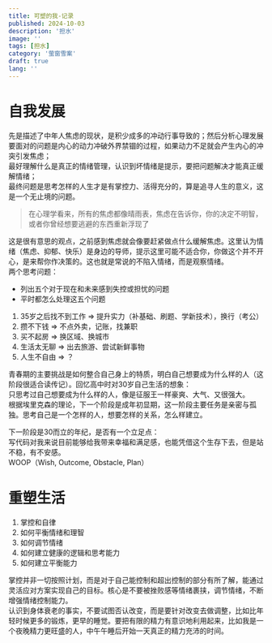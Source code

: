 ```yaml
---
title: 可塑的我-记录
published: 2024-10-03
description: '担水'
image: ''
tags: [担水]
category: '萤窗雪案'
draft: true 
lang: ''
---
```


# 自我发展  
先是描述了中年人焦虑的现状，是积少成多的冲动行事导致的；然后分析心理发展要面对的问题是内心的动力冲破外界禁锢的过程，如果动力不足就会产生内心的冲突引发焦虑；  
最好理解什么是真正的情绪管理，认识到坏情绪是提示，要把问题解决才能真正缓解情绪；  
最终问题是思考怎样的人生才是有掌控力、活得充分的，算是追寻人生的意义，这是一个无止境的问题。  
> 在心理学看来，所有的焦虑都像晴雨表，焦虑在告诉你，你的决定不明智，或者你曾经想要逃避的东西重新浮现了   

这是很有意思的观点，之前感到焦虑就会像要赶紧做点什么缓解焦虑。这里认为情绪（焦虑、抑郁、快乐）是身边的导师，提示这里可能不适合你，你做这个并不开心，是来帮你作决策的。这也就是常说的不陷入情绪，而是观察情绪。  
两个思考问题：  
- 列出五个对于现在和未来感到失控或担忧的问题 
- 平时都怎么处理这五个问题    
1. 35岁之后找不到工作 => 提升实力（补基础、刷题、学新技术），换行（考公） 
2. 攒不下钱 => 不点外卖，记账，找兼职
3. 买不起房 => 换区域、换城市
4. 生活太无聊 => 出去旅游、尝试新鲜事物
5. 人生不自由 => ？  

青春期的主要挑战是如何整合自己身上的特质，明白自己想要成为什么样的人（这阶段很适合读传记）。回忆高中时对30岁自己生活的想象：  
只思考过自己想要成为什么样的人，像是征服王一样豪爽、大气、又很强大。  
根据埃里克森的理论，下一个阶段是成年初显期，这一阶段主要任务是亲密与孤独。思考自己是一个怎样的人，想要怎样的关系，怎么样建立。  

下一阶段是30而立的年纪，是否有一个立足点：  
写代码对我来说目前能够给我带来幸福和满足感，也能凭借这个生存下去，但是站不稳，有不安感。  
WOOP（Wish, Outcome, Obstacle, Plan） 
  

# 重塑生活  
1. 掌控和自律
2. 如何平衡情绪和理智
3. 如何调节情绪
4. 如何建立健康的逻辑和思考能力
5. 如何建立平衡能力

掌控并非一切按照计划，而是对于自己能控制和超出控制的部分有所了解，能通过灵活应对方案实现自己的目标。核心是不要被挫败感等情绪裹挟，调节情绪，不断增强情绪控制能力。  
认识到身体衰老的事实，不要试图否认改变，而是要针对改变去做调整，比如比年轻时候更多的锻炼，更早的睡觉。要把有限的精力有意识地利用起来，比如我是一个夜晚精力更旺盛的人，中午午睡后开始一天真正的精力充沛的时间。  